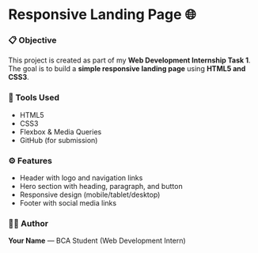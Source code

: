 # Responsive Landing Page 🌐

### 📋 Objective
This project is created as part of my **Web Development Internship Task 1**.  
The goal is to build a **simple responsive landing page** using **HTML5 and CSS3**.

### 🧰 Tools Used
- HTML5  
- CSS3  
- Flexbox & Media Queries  
- GitHub (for submission)

### ⚙️ Features
- Header with logo and navigation links  
- Hero section with heading, paragraph, and button  
- Responsive design (mobile/tablet/desktop)  
- Footer with social media links  

### 🧑‍💻 Author
**Your Name** — BCA Student (Web Development Intern)

